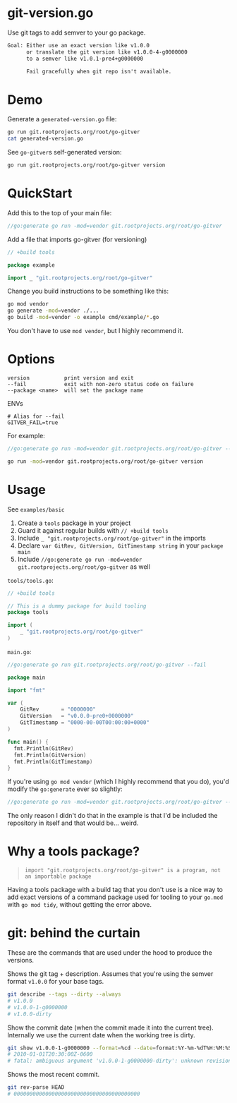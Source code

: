 # git-version.go

Use git tags to add semver to your go package.

```txt
Goal: Either use an exact version like v1.0.0
      or translate the git version like v1.0.0-4-g0000000
      to a semver like v1.0.1-pre4+g0000000

      Fail gracefully when git repo isn't available.
```

# Demo

Generate a `generated-version.go` file:

```bash
go run git.rootprojects.org/root/go-gitver
cat generated-version.go
```

See `go-gitver`s self-generated version:

```bash
go run git.rootprojects.org/root/go-gitver version
```

# QuickStart

Add this to the top of your main file:

```go
//go:generate go run -mod=vendor git.rootprojects.org/root/go-gitver

```

Add a file that imports go-gitver (for versioning)

```go
// +build tools

package example

import _ "git.rootprojects.org/root/go-gitver"
```

Change you build instructions to be something like this:

```bash
go mod vendor
go generate -mod=vendor ./...
go build -mod=vendor -o example cmd/example/*.go
```

You don't have to use `mod vendor`, but I highly recommend it.

# Options

```
version           print version and exit
--fail            exit with non-zero status code on failure
--package <name>  will set the package name
```

ENVs

```
# Alias for --fail
GITVER_FAIL=true
```

For example:

```go
//go:generate go run -mod=vendor git.rootprojects.org/root/go-gitver --fail

```

```bash
go run -mod=vendor git.rootprojects.org/root/go-gitver version
```

# Usage

See `examples/basic`

1. Create a `tools` package in your project
2. Guard it against regular builds with `// +build tools`
3. Include `_ "git.rootprojects.org/root/go-gitver"` in the imports
4. Declare `var GitRev, GitVersion, GitTimestamp string` in your `package main`
5. Include `//go:generate go run -mod=vendor git.rootprojects.org/root/go-gitver` as well

`tools/tools.go`:

```go
// +build tools

// This is a dummy package for build tooling
package tools

import (
	_ "git.rootprojects.org/root/go-gitver"
)
```

`main.go`:

```go
//go:generate go run git.rootprojects.org/root/go-gitver --fail

package main

import "fmt"

var (
	GitRev       = "0000000"
	GitVersion   = "v0.0.0-pre0+0000000"
	GitTimestamp = "0000-00-00T00:00:00+0000"
)

func main() {
  fmt.Println(GitRev)
  fmt.Println(GitVersion)
  fmt.Println(GitTimestamp)
}
```

If you're using `go mod vendor` (which I highly recommend that you do),
you'd modify the `go:generate` ever so slightly:

```go
//go:generate go run -mod=vendor git.rootprojects.org/root/go-gitver --fail
```

The only reason I didn't do that in the example is that I'd be included
the repository in itself and that would be... weird.

# Why a tools package?

>     import "git.rootprojects.org/root/go-gitver" is a program, not an importable package

Having a tools package with a build tag that you don't use is a nice way to add exact
versions of a command package used for tooling to your `go.mod` with `go mod tidy`,
without getting the error above.

# git: behind the curtain

These are the commands that are used under the hood to produce the versions.

Shows the git tag + description. Assumes that you're using the semver format `v1.0.0` for your base tags.

```bash
git describe --tags --dirty --always
# v1.0.0
# v1.0.0-1-g0000000
# v1.0.0-dirty
```

Show the commit date (when the commit made it into the current tree).
Internally we use the current date when the working tree is dirty.

```bash
git show v1.0.0-1-g0000000 --format=%cd --date=format:%Y-%m-%dT%H:%M:%SZ%z --no-patch
# 2010-01-01T20:30:00Z-0600
# fatal: ambiguous argument 'v1.0.0-1-g0000000-dirty': unknown revision or path not in the working tree.
```

Shows the most recent commit.

```bash
git rev-parse HEAD
# 0000000000000000000000000000000000000000
```
